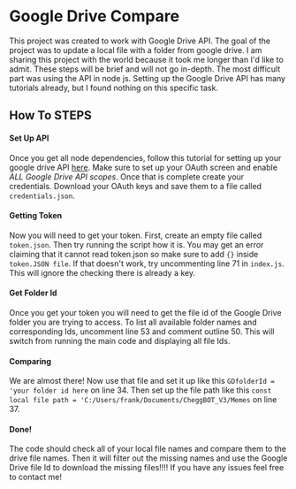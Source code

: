 # Google Drive Compare

This project was created to work with Google Drive API. The goal of the project was to update a local file with a folder from google drive. I am sharing this project with the world because it took me longer than I'd like to admit. These steps will be brief and will not go in-depth. The most difficult part was using the API in node js. Setting up the Google Drive API has many tutorials already, but I found nothing on this specific task. 


## How To STEPS


#### Set Up API

Once you get all node dependencies, follow this tutorial for setting up your google drive API [here](https://developers.google.com/drive/api/v3/enable-drive-api). Make sure to set up your OAuth screen and enable *ALL Google Drive API scopes*. Once that is complete create your credentials. Download your OAuth keys and save them to a file called ``credentials.json``. 


#### Getting Token

Now you will need to get your token. First, create an empty file called ``token.json``. Then try running the script how it is. You may get an error claiming that it cannot read token.json so make sure to add ``{}`` inside ``token.JSON file``. If that doesn't work, try uncommenting line 71 in ``index.js``. This will ignore the checking there is already a key.


#### Get Folder Id

Once you get your token you will need to get the file id of the Google Drive folder you are trying to access. To list all available folder names and corresponding Ids, uncomment line 53 and comment outline 50. This will switch from running the main code and displaying all file Ids. 


#### Comparing

We are almost there! Now use that file and set it up like this ``GDfolderId = 'your folder id here`` on line 34. Then set up the file path like this ``const local file path = 'C:/Users/frank/Documents/CheggBOT_V3/Memes`` on line 37.
 
 
 
 #### Done!
 
 The code should check all of your local file names and compare them to the drive file names. Then it will filter out the missing names and use the Google Drive file Id to download the missing files!!!! If you have any issues feel free to contact me!
 
 
 